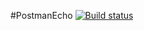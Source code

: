 #PostmanEcho
[![Build status](https://ci.appveyor.com/api/projects/status/bx4r5lt3tgm3bfqa/branch/master?svg=true)](https://ci.appveyor.com/project/Ander1977/postmanecho/branch/master)